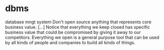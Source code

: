 dbms
====

database mngt system
Don't open source anything that represents core business value. [...] Notice that everything we keep closed has specific business value that could be compromised by giving it away to our competitors. Everything we open is a general purpose tool that can be used by all kinds of people and companies to build all kinds of things.
